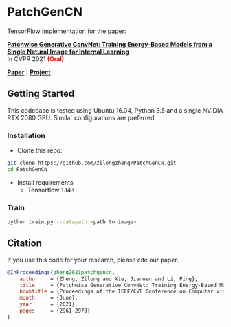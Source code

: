 # PatchGenCN

TensorFlow Implementation for the paper:

**[Patchwise Generative ConvNet: Training Energy-Based Models
from a Single Natural Image for Internal Learning](https://openaccess.thecvf.com/content/CVPR2021/html/Zheng_Patchwise_Generative_ConvNet_Training_Energy-Based_Models_From_a_Single_Natural_CVPR_2021_paper.html)**  
In CVPR 2021 <span style="color:red;font-weight:bold">(Oral)</span>

[**Paper**](https://openaccess.thecvf.com/content/CVPR2021/papers/Zheng_Patchwise_Generative_ConvNet_Training_Energy-Based_Models_From_a_Single_Natural_CVPR_2021_paper.pdf) | [**Project**](https://zilongzheng.github.io/PatchGenCN/)

## Getting Started
This codebase is tested using Ubuntu 16.04, Python 3.5 and a single NVIDIA RTX 2080 GPU. Similar configurations are preferred.

### Installation
- Clone this repo:
```bash
git clone https://github.com/zilongzheng/PatchGenCN.git
cd PatchGenCN
```
- Install requirements
    - Tensorflow 1.14+

### Train
```bash
python train.py --datapath <path to image>
```

## Citation
If you use this code for your research, please cite our paper.
```bibtex
@InProceedings{zheng2021patchgencn,
    author    = {Zheng, Zilong and Xie, Jianwen and Li, Ping},
    title     = {Patchwise Generative ConvNet: Training Energy-Based Models From a Single Natural Image for Internal Learning},
    booktitle = {Proceedings of the IEEE/CVF Conference on Computer Vision and Pattern Recognition (CVPR)},
    month     = {June},
    year      = {2021},
    pages     = {2961-2970}
}
```